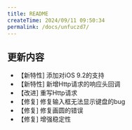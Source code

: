 ```yaml
---
title: README
createTime: 2024/09/11 09:50:34
permalink: /docs/unfuczd7/
---
```

## 更新内容

* 【新特性] 添加对iOS 9.2的支持
* 【新特性] 新增Http请求的响应头回调
* 【改进] 重写Http请求
* 【修复] 修复输入框无法显示键盘的bug
* 【修复] 修复画圆的错误
* 【修复] 增强稳定性
